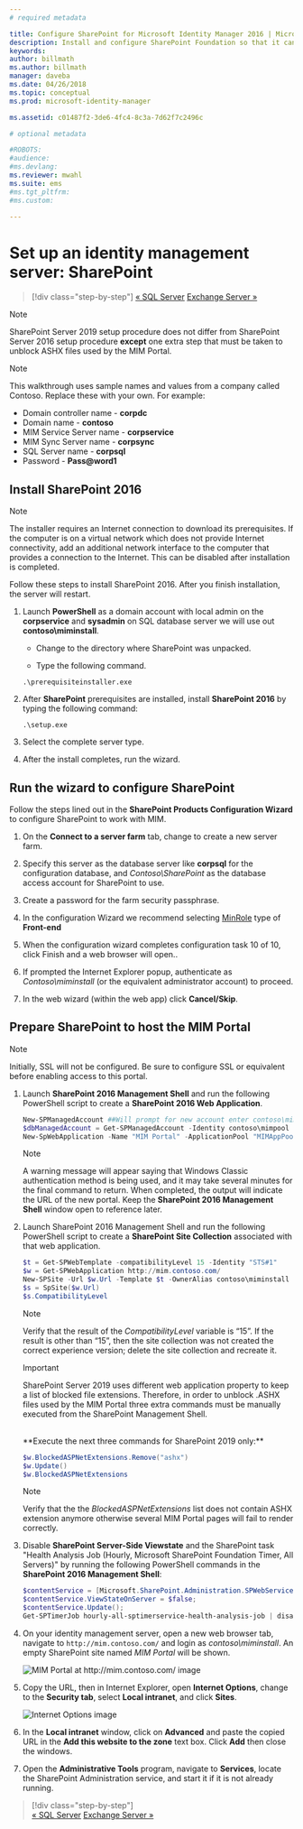 ```yaml
---
# required metadata

title: Configure SharePoint for Microsoft Identity Manager 2016 | Microsoft Docs
description: Install and configure SharePoint Foundation so that it can host the MIM Portal page.
keywords:
author: billmath
ms.author: billmath
manager: daveba
ms.date: 04/26/2018
ms.topic: conceptual
ms.prod: microsoft-identity-manager

ms.assetid: c01487f2-3de6-4fc4-8c3a-7d62f7c2496c

# optional metadata

#ROBOTS:
#audience:
#ms.devlang:
ms.reviewer: mwahl
ms.suite: ems
#ms.tgt_pltfrm:
#ms.custom:

---
```


# Set up an identity management server: SharePoint

> [!div class="step-by-step"]
> [« SQL Server](prepare-server-sql2016.md)
> [Exchange Server »](prepare-server-exchange.md)
> 

> [!NOTE]
> SharePoint Server 2019 setup procedure does not differ from SharePoint Server 2016 setup procedure **except** one extra step that must be taken to unblock ASHX files used by the MIM Portal.

> [!NOTE]
> This walkthrough uses sample names and values from a company called Contoso. Replace these with your own. For example:
> - Domain controller name - **corpdc**
> - Domain name - **contoso**
> - MIM Service Server name - **corpservice**
> - MIM Sync Server name - **corpsync**
> - SQL Server name - **corpsql**
> - Password - <strong>Pass@word1</strong>


## Install **SharePoint 2016**

> [!NOTE]
> The installer requires an Internet connection to download its prerequisites. If the computer is on a virtual network which does not provide Internet connectivity, add an additional network interface to the computer that provides a connection to the Internet. This can be disabled after installation is completed.

Follow these steps to install SharePoint 2016. After you finish installation, the server will restart.

1.  Launch **PowerShell** as a domain account with local admin on the **corpservice** and **sysadmin** on SQL database server we will use out **contoso\miminstall**.

    -   Change to the directory where SharePoint was unpacked.

    -   Type the following command.
    ```
    .\prerequisiteinstaller.exe
    ```

2.  After **SharePoint** prerequisites are installed, install **SharePoint 2016** by typing the following command:

    ```
    .\setup.exe
    ```

3.  Select the complete server type.

4.  After the install completes, run the wizard.

## Run the wizard to configure SharePoint

Follow the steps lined out in the **SharePoint Products Configuration Wizard** to configure SharePoint to work with MIM.

1. On the **Connect to a server farm** tab, change to create a new server farm.

2. Specify this server as the database server like **corpsql** for the configuration database, and *Contoso\SharePoint* as the database access account for SharePoint to use.
3. Create a password for the farm security passphrase.

4. In the configuration Wizard we recommend selecting [MinRole](/sharepoint/install/overview-of-minrole-server-roles-in-sharepoint-server) type of **Front-end**

5. When the configuration wizard completes configuration task 10 of 10, click Finish and a web browser will open..

6. If prompted the Internet Explorer popup, authenticate as *Contoso\miminstall* (or the equivalent administrator account) to proceed.

7. In the web wizard (within the web app) click **Cancel/Skip**.


## Prepare SharePoint to host the MIM Portal

> [!NOTE]
> Initially, SSL will not be configured. Be sure to configure SSL or equivalent before enabling access to this portal.

1. Launch  **SharePoint 2016 Management Shell** and run the following PowerShell script to create a **SharePoint 2016 Web Application**.

    ```PowerShell
    New-SPManagedAccount ##Will prompt for new account enter contoso\mimpool 
    $dbManagedAccount = Get-SPManagedAccount -Identity contoso\mimpool
    New-SpWebApplication -Name "MIM Portal" -ApplicationPool "MIMAppPool" -ApplicationPoolAccount $dbManagedAccount -AuthenticationMethod "Kerberos" -Port 80 -URL http://mim.contoso.com
    ```

    > [!NOTE]
    > A warning message will appear saying that Windows Classic authentication method is being used, and it may take several minutes for the final command to return. When completed, the output will indicate the URL of the new portal. Keep the **SharePoint 2016 Management Shell** window open to reference later.

2. Launch  SharePoint 2016 Management Shell and run the following PowerShell script to create a **SharePoint Site Collection** associated with that web application.
    ```PowerShell
    $t = Get-SPWebTemplate -compatibilityLevel 15 -Identity "STS#1"
    $w = Get-SPWebApplication http://mim.contoso.com/
    New-SPSite -Url $w.Url -Template $t -OwnerAlias contoso\miminstall -CompatibilityLevel 15 -Name "MIM Portal"
    $s = SpSite($w.Url)
    $s.CompatibilityLevel
    ```
    > [!NOTE]
    > Verify that the result of the *CompatibilityLevel* variable is “15”. If the result is other than “15”, then the site collection was not created the correct experience version; delete the site collection and recreate it.

    > [!IMPORTANT]
    > SharePoint Server 2019 uses different web application property to keep a list of blocked file extensions. Therefore, in order to unblock .ASHX files used by the MIM Portal three extra commands must be manually executed from the SharePoint Management Shell.
    <br/>
    **Execute the next three commands for SharePoint 2019 only:**

    ```PowerShell
    $w.BlockedASPNetExtensions.Remove("ashx")
    $w.Update()
    $w.BlockedASPNetExtensions
    ```
   > [!NOTE]
   > Verify that the the *BlockedASPNetExtensions* list does not contain ASHX extension anymore otherwise several MIM Portal pages will fail to render correctly.


3. Disable **SharePoint Server-Side Viewstate** and the SharePoint task "Health Analysis Job (Hourly, Microsoft SharePoint Foundation Timer, All Servers)" by running the following PowerShell commands in the **SharePoint 2016 Management Shell**:

   ```PowerShell
   $contentService = [Microsoft.SharePoint.Administration.SPWebService]::ContentService;
   $contentService.ViewStateOnServer = $false;
   $contentService.Update();
   Get-SPTimerJob hourly-all-sptimerservice-health-analysis-job | disable-SPTimerJob
   ```

4. On your identity management server, open a new web browser tab, navigate to `http://mim.contoso.com/` and login as *contoso\miminstall*.  An empty SharePoint site named *MIM Portal* will be shown.

    ![MIM Portal at http://mim.contoso.com/ image](media/prepare-server-sharepoint/MIM_DeploySP1new.png)

5. Copy the URL, then in Internet Explorer, open **Internet Options**, change to the **Security tab**, select **Local intranet**, and click **Sites**.

    ![Internet Options image](media/MIM-DeploySP2.png)

6. In the **Local intranet** window, click on **Advanced** and paste the copied URL in the **Add this website to the zone** text box. Click **Add** then close the windows.

7. Open the **Administrative Tools** program, navigate to **Services**, locate the SharePoint Administration service, and start it if it is not already running.

> [!div class="step-by-step"]  
> [« SQL Server](prepare-server-sql2016.md)
> [Exchange Server »](prepare-server-exchange.md)
